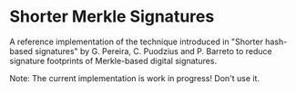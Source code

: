 # Shorter Merkle Signatures
A reference implementation of the technique introduced in "Shorter hash-based signatures" by G. Pereira, C. Puodzius and P. Barreto to reduce signature footprints of Merkle-based digital signatures.


Note: The current implementation is work in progress! Don't use it.
